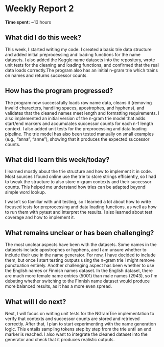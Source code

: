 # Weekly Report 2

**Time spent:** ~13 hours 

## What did I do this week?
This week, I started writing my code. I created a basic trie data structure and added initial preprocessing and loading functions for the name datasets. I also added the Kaggle name datasets into the repository, wrote unit tests for the cleaning and loading functions, and confirmed that the real data loads correctly.The program also has an initial n-gram trie which trains on names and returns successor counts. 

## How has the program progressed?
The program now successfully loads raw name data, cleans it (removing invalid characters, handling spaces, apostrophes, and hyphens), and validates that the cleaned names meet length and formatting requirements. I also implemented an initial version of the n-gram trie model that adds start/end markers and accumulates successor counts for each n-1 length context. I also added unit tests for the preprocessing and data loading pipeline. The trie model has also been tested manually on small examples (e.g., “anna”, “anne”), showing that it produces the expected successor counts.

## What did I learn this week/today?
I learned mostly about the trie structure and how to implement it in code. Most sources I found online use the trie to store strings efficiently, so I had to tweak the structure to also store n-gram contexts and their successor counts. This helped me understand how tries can be adapted beyond simple word lookup.

I wasn’t so familiar with unit testing, so I learned a lot about how to write focused tests for preprocessing and data loading functions, as well as how to run them with pytest and interpret the results. I also learned about test coverage and how to implement it.

## What remains unclear or has been challenging?
The most unclear aspects have been with the datasets. Some names in the datasets include apostrophes or hyphens, and I am unsure whether to include their use in the name generator. For now, I have decided to include them, but once I start testing outputs using the n-gram trie I might remove punctuation entirely. Another challenging aspect has been whether to use the English names or Finnish names dataset. In the English dataset, there are much more female name entries (5001) than male names (2943), so I'm debating whether switching to the Finnish name dataset would produce more balanced results, as it has a more even spread.

## What will I do next?
Next, I will focus on writing unit tests for the NGramTrie implementation to verify that contexts and successor counts are stored and retrieved correctly. After that, I plan to start experimenting with the name generation logic. This entails sampling tokens step by step from the trie until an end marker is reached. I also want to integrate the cleaned dataset into the generator and check that it produces realistic outputs. 
